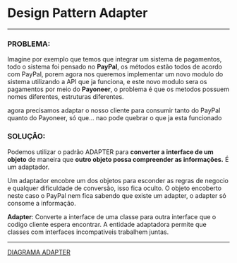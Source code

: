 #   Design Pattern Adapter
***
### PROBLEMA:
Imagine por exemplo que temos que integrar um sistema de pagamentos, todo o sistema foi pensado no **PayPal**, os métodos estão todos de acordo com PayPal, porem agora nos queremos implementar um novo modulo do sistema utilizando a API que ja funciona, e este novo modulo sera os pagamentos por meio do **Payoneer**, o problema é que os metodos possuem nomes diferentes, estruturas diferentes.

agora precisamos adaptar o nosso cliente para consumir tanto do PayPal quanto do Payoneer, só que... nao pode quebrar o que ja esta funcionado



### SOLUÇÃO:
Podemos utilizar o padrão ADAPTER para **converter a interface de um objeto** de maneira que **outro objeto possa compreender as informações.** É um adaptador.

Um adaptador encobre um dos objetos para esconder as regras de negocio e qualquer dificuldade de conversão, isso fica oculto. O objeto encoberto neste caso o PayPal nem fica sabendo que existe um adapter, o adapter só consome a informação.

__Adapter__: Converte a interface de uma classe para outra interface que o codigo cliente espera encontrar. A entidade adaptadora permite que classes com interfaces incompativeis trabalhem juntas.
***

[DIAGRAMA ADAPTER](https://cdn.discordapp.com/attachments/937340483997421593/937340561025798184/diagrama_Adapter.png)
